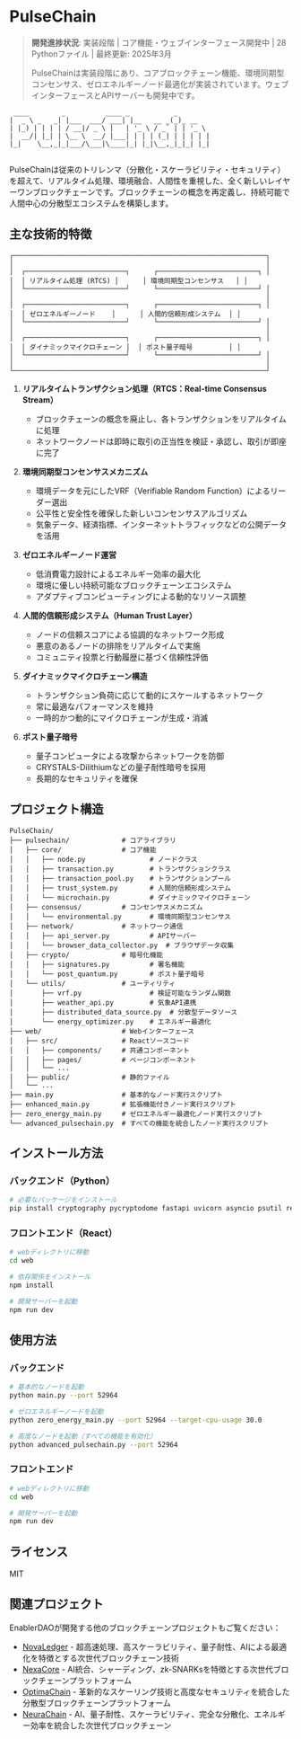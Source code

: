 # PulseChain

> **開発進捗状況**: 実装段階 | コア機能・ウェブインターフェース開発中 | 28 Pythonファイル | 最終更新: 2025年3月
> 
> PulseChainは実装段階にあり、コアブロックチェーン機能、環境同期型コンセンサス、ゼロエネルギーノード最適化が実装されています。ウェブインターフェースとAPIサーバーも開発中です。

```
 ____        _          ____ _           _       
|  _ \ _   _| |___  ___/ ___| |__   __ _(_)_ __  
| |_) | | | | / __|/ _ \ |   | '_ \ / _` | | '_ \ 
|  __/| |_| | \__ \  __/ |___| | | | (_| | | | | |
|_|    \__,_|_|___/\___|\____|_| |_|\__,_|_|_| |_|
                                                  
```

PulseChainは従来のトリレンマ（分散化・スケーラビリティ・セキュリティ）を超えて、リアルタイム処理、環境融合、人間性を重視した、全く新しいレイヤーワンブロックチェーンです。ブロックチェーンの概念を再定義し、持続可能で人間中心の分散型エコシステムを構築します。

## 主な技術的特徴

```
┌───────────────────────────────────────────────────────────────┐
│                                                               │
│  ┌─────────────────────────┐      ┌─────────────────────────┐ │
│  │ リアルタイム処理 (RTCS) │      │ 環境同期型コンセンサス   │ │
│  └─────────────────────────┘      └─────────────────────────┘ │
│                                                               │
│  ┌─────────────────────────┐      ┌─────────────────────────┐ │
│  │ ゼロエネルギーノード    │      │ 人間的信頼形成システム  │ │
│  └─────────────────────────┘      └─────────────────────────┘ │
│                                                               │
│  ┌─────────────────────────┐      ┌─────────────────────────┐ │
│  │ ダイナミックマイクロチェーン │  │ ポスト量子暗号         │ │
│  └─────────────────────────┘      └─────────────────────────┘ │
│                                                               │
└───────────────────────────────────────────────────────────────┘
```

1. **リアルタイムトランザクション処理（RTCS：Real-time Consensus Stream）**
   - ブロックチェーンの概念を廃止し、各トランザクションをリアルタイムに処理
   - ネットワークノードは即時に取引の正当性を検証・承認し、取引が即座に完了

2. **環境同期型コンセンサスメカニズム**
   - 環境データを元にしたVRF（Verifiable Random Function）によるリーダー選出
   - 公平性と安全性を確保した新しいコンセンサスアルゴリズム
   - 気象データ、経済指標、インターネットトラフィックなどの公開データを活用

3. **ゼロエネルギーノード運営**
   - 低消費電力設計によるエネルギー効率の最大化
   - 環境に優しい持続可能なブロックチェーンエコシステム
   - アダプティブコンピューティングによる動的なリソース調整

4. **人間的信頼形成システム（Human Trust Layer）**
   - ノードの信頼スコアによる協調的なネットワーク形成
   - 悪意のあるノードの排除をリアルタイムで実施
   - コミュニティ投票と行動履歴に基づく信頼性評価

5. **ダイナミックマイクロチェーン構造**
   - トランザクション負荷に応じて動的にスケールするネットワーク
   - 常に最適なパフォーマンスを維持
   - 一時的かつ動的にマイクロチェーンが生成・消滅

6. **ポスト量子暗号**
   - 量子コンピュータによる攻撃からネットワークを防御
   - CRYSTALS-Dilithiumなどの量子耐性暗号を採用
   - 長期的なセキュリティを確保

## プロジェクト構造

```
PulseChain/
├── pulsechain/             # コアライブラリ
│   ├── core/               # コア機能
│   │   ├── node.py                # ノードクラス
│   │   ├── transaction.py         # トランザクションクラス
│   │   ├── transaction_pool.py    # トランザクションプール
│   │   ├── trust_system.py        # 人間的信頼形成システム
│   │   └── microchain.py          # ダイナミックマイクロチェーン
│   ├── consensus/          # コンセンサスメカニズム
│   │   └── environmental.py       # 環境同期型コンセンサス
│   ├── network/            # ネットワーク通信
│   │   ├── api_server.py          # APIサーバー
│   │   └── browser_data_collector.py  # ブラウザデータ収集
│   ├── crypto/             # 暗号化機能
│   │   ├── signatures.py          # 署名機能
│   │   └── post_quantum.py        # ポスト量子暗号
│   └── utils/              # ユーティリティ
│       ├── vrf.py                 # 検証可能なランダム関数
│       ├── weather_api.py         # 気象API連携
│       ├── distributed_data_source.py  # 分散型データソース
│       └── energy_optimizer.py    # エネルギー最適化
├── web/                    # Webインターフェース
│   ├── src/                # Reactソースコード
│   │   ├── components/     # 共通コンポーネント
│   │   ├── pages/          # ページコンポーネント
│   │   └── ...
│   ├── public/             # 静的ファイル
│   └── ...
├── main.py                 # 基本的なノード実行スクリプト
├── enhanced_main.py        # 拡張機能付きノード実行スクリプト
├── zero_energy_main.py     # ゼロエネルギー最適化ノード実行スクリプト
└── advanced_pulsechain.py  # すべての機能を統合したノード実行スクリプト
```

## インストール方法

### バックエンド（Python）

```bash
# 必要なパッケージをインストール
pip install cryptography pycryptodome fastapi uvicorn asyncio psutil requests
```

### フロントエンド（React）

```bash
# webディレクトリに移動
cd web

# 依存関係をインストール
npm install

# 開発サーバーを起動
npm run dev
```

## 使用方法

### バックエンド

```bash
# 基本的なノードを起動
python main.py --port 52964

# ゼロエネルギーノードを起動
python zero_energy_main.py --port 52964 --target-cpu-usage 30.0

# 高度なノードを起動（すべての機能を有効化）
python advanced_pulsechain.py --port 52964
```

### フロントエンド

```bash
# webディレクトリに移動
cd web

# 開発サーバーを起動
npm run dev
```

## ライセンス

MIT

## 関連プロジェクト

EnablerDAOが開発する他のブロックチェーンプロジェクトもご覧ください：

- [NovaLedger](https://github.com/enablerdao/NovaLedger) - 超高速処理、高スケーラビリティ、量子耐性、AIによる最適化を特徴とする次世代ブロックチェーン技術
- [NexaCore](https://github.com/enablerdao/NexaCore) - AI統合、シャーディング、zk-SNARKsを特徴とする次世代ブロックチェーンプラットフォーム
- [OptimaChain](https://github.com/enablerdao/OptimaChain) - 革新的なスケーリング技術と高度なセキュリティを統合した分散型ブロックチェーンプラットフォーム
- [NeuraChain](https://github.com/enablerdao/NeuraChain) - AI、量子耐性、スケーラビリティ、完全な分散化、エネルギー効率を統合した次世代ブロックチェーン